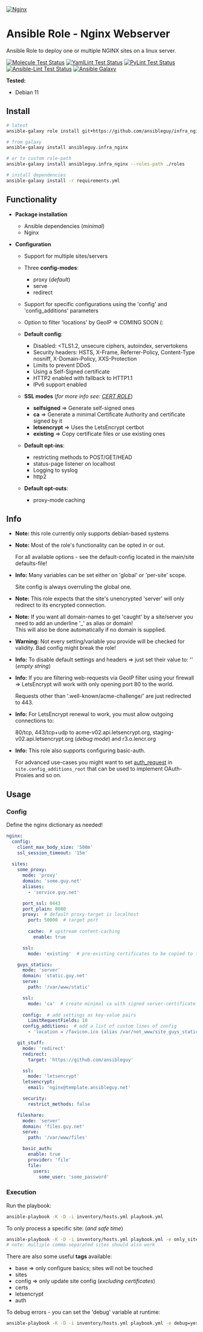 [![Nginx](https://nginx.org/nginx.png)](https://nginx.org)

# Ansible Role - Nginx Webserver

Ansible Role to deploy one or multiple NGINX sites on a linux server.

[![Molecule Test Status](https://badges.ansibleguy.net/infra_nginx.molecule.svg)](https://github.com/ansibleguy/_meta_cicd/blob/latest/templates/usr/local/bin/cicd/molecule.sh.j2)
[![YamlLint Test Status](https://badges.ansibleguy.net/infra_nginx.yamllint.svg)](https://github.com/ansibleguy/_meta_cicd/blob/latest/templates/usr/local/bin/cicd/yamllint.sh.j2)
[![PyLint Test Status](https://badges.ansibleguy.net/infra_nginx.pylint.svg)](https://github.com/ansibleguy/_meta_cicd/blob/latest/templates/usr/local/bin/cicd/pylint.sh.j2)
[![Ansible-Lint Test Status](https://badges.ansibleguy.net/infra_nginx.ansiblelint.svg)](https://github.com/ansibleguy/_meta_cicd/blob/latest/templates/usr/local/bin/cicd/ansiblelint.sh.j2)
[![Ansible Galaxy](https://badges.ansibleguy.net/galaxy.badge.svg)](https://galaxy.ansible.com/ui/standalone/roles/ansibleguy/infra_nginx)

**Tested:**
* Debian 11

## Install

```bash
# latest
ansible-galaxy role install git+https://github.com/ansibleguy/infra_nginx

# from galaxy
ansible-galaxy install ansibleguy.infra_nginx

# or to custom role-path
ansible-galaxy install ansibleguy.infra_nginx --roles-path ./roles

# install dependencies
ansible-galaxy install -r requirements.yml
```

## Functionality

* **Package installation**
  * Ansible dependencies (_minimal_)
  * Nginx


* **Configuration**
  * Support for multiple sites/servers
  * Three **config-modes**:
    * proxy (_default_)
    * serve
    * redirect
  * Support for specific configurations using the 'config' and 'config_additions' parameters
  * Option to filter 'locations' by GeoIP => COMING SOON (:

  * **Default config**:
    * Disabled: <TLS1.2, unsecure ciphers, autoindex, servertokens
    * Security headers: HSTS, X-Frame, Referrer-Policy, Content-Type nosniff, X-Domain-Policy, XXS-Protection
    * Limits to prevent DDoS
    * Using a Self-Signed certificate
    * HTTP2 enabled with fallback to HTTP1.1
    * IPv6 support enabled


  * **SSL modes** (_for more info see: [CERT ROLE](https://github.com/ansibleguy/infra_certs)_)
    * **selfsigned** => Generate self-signed ones
    * **ca** => Generate a minimal Certificate Authority and certificate signed by it
    * **letsencrypt** => Uses the LetsEncrypt certbot
    * **existing** => Copy certificate files or use existing ones


  * **Default opt-ins**:
    * restricting methods to POST/GET/HEAD
    * status-page listener on localhost
    * Logging to syslog
    * http2


  * **Default opt-outs**:
    * proxy-mode caching

## Info

* **Note:** this role currently only supports debian-based systems


* **Note:** Most of the role's functionality can be opted in or out.

  For all available options - see the default-config located in the main/site defaults-file!


* **Info:** Many variables can be set either on 'global' or 'per-site' scope.

  Site config is always overruling the global one.


* **Note:** This role expects that the site's unencrypted 'server' will only redirect to its encrypted connection.


* **Note:** If you want all domain-names to get 'caught' by a site/server you need to add an underline '_' as alias or domain!<br>
This will also be done automatically if no domain is supplied.


* **Warning:** Not every setting/variable you provide will be checked for validity. Bad config might break the role!


* **Info:** To disable default settings and headers => just set their value to: '' (_empty string_)


* **Info:** If you are filtering web-requests via GeoIP filter using your firewall => LetsEncrypt will work with only opening port 80 to the world.

  Requests other than '.well-known/acme-challenge/' are just redirected to 443.


* **Info:** For LetsEncrypt renewal to work, you must allow outgoing connections to:

  80/tcp, 443/tcp+udp to acme-v02.api.letsencrypt.org, staging-v02.api.letsencrypt.org (_debug mode_) and r3.o.lencr.org


* **Info:** This role also supports configuring basic-auth.

  For advanced use-cases you might want to set [auth_request](http://nginx.org/en/docs/http/ngx_http_auth_request_module.html) in `site.config_additions_root` that can be used to implement OAuth-Proxies and so on.


## Usage

### Config

Define the nginx dictionary as needed!

```yaml
nginx:
  config:
    client_max_body_size: '500m'
    ssl_session_timeout: '15m'
  
  sites:
    some_proxy:
      mode: 'proxy'
      domain: 'some.guy.net'
      aliases:
        - 'service.guy.net'

      port_ssl: 8443
      port_plain: 8080
      proxy:  # default proxy-target is localhost
        port: 50000  # target port
        
        cache:  # upstream content-caching
          enable: true

      ssl:
        mode: 'existing'  # pre-existing certificates to be copied to the target server

    guys_statics:
      mode: 'server'
      domain: 'static.guy.net'
      serve:
        path: '/var/www/static'

      ssl:
        mode: 'ca'  # create minimal ca with signed server-certificate
      
      config:  # add settings as key-value pairs
        LimitRequestFields: 10
      config_additions:  # add a list of custom lines of config
        - 'location = /favicon.ico {alias /var/not_www/site_guys_statics/favicon.ico;}'

    git_stuff:
      mode: 'redirect'
      redirect:
        target: 'https://github.com/ansibleguy'

      ssl:
        mode: 'letsencrypt'
      letsencrypt:
        email: 'nginx@template.ansibleguy.net'

      security:
        restrict_methods: false

    fileshare:
      mode: 'server'
      domain: 'files.guy.net'
      serve:
        path: '/var/www/files'

      basic_auth:
        enable: true
        provider: 'file'
        file:
          users:
            some_user: 'some_password'
```

### Execution

Run the playbook:
```bash
ansible-playbook -K -D -i inventory/hosts.yml playbook.yml
```

To only process a specific site: (_and safe time_)
```bash
ansible-playbook -K -D -i inventory/hosts.yml playbook.yml -e only_site=SITE_NAME
# note: multiple comma-separated sites should also work
```


There are also some useful **tags** available:
* base => only configure basics; sites will not be touched
* sites
* config => only update site config (_excluding certificates_)
* certs
* letsencrypt
* auth

To debug errors - you can set the 'debug' variable at runtime:
```bash
ansible-playbook -K -D -i inventory/hosts.yml playbook.yml -e debug=yes
```

